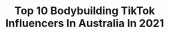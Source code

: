 ---
title: Top 10 Bodybuilding TikTok Influencers In Australia In 2021
description: >-
  Find top bodybuilding TikTok influencers in Australia in 2021. Most popular hashtags: #bodybuilding #fitness #gym #fyp.
platform: TikTok
hits: 19
text_top: See the most popular TikTok influencers on inBeat.
text_bottom: Our platform has 19 TikTok influencers like this in Australia for you to pitch.
profiles:
  - username: "lift_nations"
    fullname: >-
      Lift nations
    bio: >-
      Bodybuilding Strongman Powerlifting lifts Daily
    location: "Australia"
    followers: 111700
    engagement: 1000
    commentsToLikes: 0.017466
    id: cka0n2cbuxvqh0i78xjyqqg2d
    verified: false
    hashtags: "#fitness, #squat, #deadlift, #gym"
  - username: "tariksthetix"
    fullname: >-
      Tarik
    bio: >-
      If you got offended you lost the game already
    location: "Australia"
    followers: 30800
    engagement: 477
    commentsToLikes: 0.696278
    id: ckcup5bwniomk0j231fzm9hha
    verified: false
    hashtags: "#syd, #fake, #balloon, #duet"
  - username: "stephaniesanzo"
    fullname: >-
      Stephanie Sanzo
    bio: >-
      💧 SWEAT Trainer 💪 Creator of the #BUILD program www.stephaniesanzo.com
    location: "Australia"
    followers: 88300
    engagement: 880
    commentsToLikes: 0.027282
    id: ck9nr8xqu7i3f0j787h3q76xn
    verified: true
    hashtags: "#fitspo, #sumodeadlift, #deadlift, #gymhumor"
  - username: "sharellegrant_fitness"
    fullname: >-
      Sharelle Grant
    bio: >-
      Disclaimer: Fit not funny Follow da‘gram👆🏿@sharellegrant
    location: "Australia"
    followers: 29500
    engagement: 523
    commentsToLikes: 0.018413
    id: ck9rndvu976r50j78rop37w0z
    verified: false
    hashtags: "#squats, #fyp, #strong, #fitnessmodel"
  - username: "jake_abel_official"
    fullname: >-
      Jake Abel
    bio: >-
      Hit up insta for fitness tips👆🏽 🏆Australian/World Champ 🎖Physique pro
    location: "Australia"
    followers: 458900
    engagement: 899
    commentsToLikes: 0.006779
    id: ck7zo6ye1idt70j78jui4wr88
    verified: false
    hashtags: "#fittips, #wavemachine, #gymcomedy, #fit"
  - username: "lustybrahh"
    fullname: >-
      JUSTIN / LUSTYBRAHH
    bio: >-
      💪Bodybuilder / Graphic Designer🇦🇺 Buy my gym clothing & accessories below:
    location: "Australia"
    followers: 9935
    engagement: 697
    commentsToLikes: 0.043485
    id: ckace8rfxln4f0i78bf7b2g7h
    verified: false
    hashtags: "#fyp, #fitness, #bodybuilding, #gym"
  - username: "sujfit"
    fullname: >-
      Sujfit
    bio: >-
      physique competitor 🏋️‍♂️ ICN 🥇🥇🥇🥈 follow: insta@sujfit NEPAL 🇳🇵🇳🇵🙏
    location: "Australia"
    followers: 9054
    engagement: 469
    commentsToLikes: 0.055941
    id: ckb9vn702uyu90j23b2n6u09i
    verified: false
    hashtags: "#compprep, #nepali, #diet, #fyp"
  - username: "honeydieu"
    fullname: >-
      Lisa Grey
    bio: >-
      IG: @h0neydieu embrace & ❤ your body thru @quaddessapparel 5ft Bodybuilder
    location: "Australia"
    followers: 10100
    engagement: 374
    commentsToLikes: 0.066186
    id: ckbezb0ifkays0j23pj7u48hr
    verified: false
    hashtags: "#hairglowup, #dogs, #dogsoftiktok, #fitness"
  - username: "kingofgains"
    fullname: >-
      King of gains
    bio: >-
      🙏Faith🙏Family🙏 Friends 💰Money 💪🏽Gains ✈️Travel 🙌🏼Natural all day
    location: "Australia"
    followers: 84700
    engagement: 487
    commentsToLikes: 0.018422
    id: ck92wohrbvbqw0j78dr3vhloc
    verified: false
    hashtags: "#tradielife, #tiktokarab, #aussietok, #tiktokboys"
  - username: "matthamptonpt"
    fullname: >-
      Matt Hampton
    bio: >-
      The less serious side of a strength and conditioning coach 💪
    location: "Australia"
    followers: 226600
    engagement: 593
    commentsToLikes: 0.039627
    id: ckbkut2z1pyq40j23wmu85mta
    verified: false
    hashtags: "#fitnessmyths, #musclegrowth, #trainingtips, #facts"
---